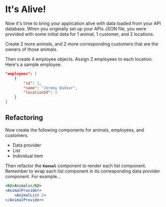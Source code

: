 # It's Alive!

Now it's time to bring your application alive with data loaded from your API database. When you originally set up your APIs JSON file, you were provided with some initial data for 1 animal, 1 customer, and 2 locations.

Create 2 more animals, and 2 more corresponding customers that are the owners of those animals.

Then create 4 employee objects. Assign 2 employees to each location. Here's a sample employee.

```json
"employees": [
    {
        "id": 1,
        "name": "Jeremy Bakker",
        "locationId": 2
    }
]
```

## Refactoring

Now create the following components for animals, employees, and customers.

* Data provider
* List
* Individual item

Then refactor the **`Kennel`** component to render each list component. Remember to wrap each list component in its corresponding data provider component. For example...

```jsx
<h2>Animals</h2>
<AnimalProvider>
    <AnimalList />
</AnimalProvider>
```